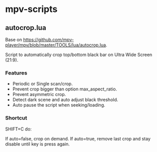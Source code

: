 # mpv-scripts

## autocrop.lua

Base on https://github.com/mpv-player/mpv/blob/master/TOOLS/lua/autocrop.lua.

Script to automatically crop top/bottom black bar on Ultra Wide Screen (21:9).

### Features

- Periodic or Single scan/crop.
- Prevent crop bigger than option max_aspect_ratio.
- Prevent asymmetric crop.
- Detect dark scene and auto adjust black threshold.
- Auto pause the script when seeking/loading.

### Shortcut 

SHIFT+C do:

If auto=false, crop on demand.
If auto=true, remove last crop and stay disable until key is press again.
